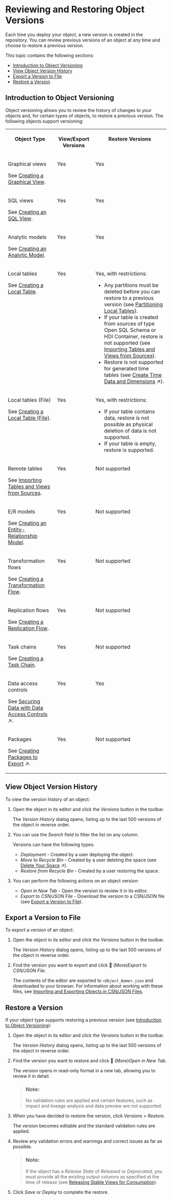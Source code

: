 <!-- loio4f717cc0d90e4453a072b37f6b043593 -->

<link rel="stylesheet" type="text/css" href="css/sap-icons.css"/>

# Reviewing and Restoring Object Versions

Each time you deploy your object, a new version is created in the repository. You can review previous versions of an object at any time and choose to restore a previous version.

This topic contains the following sections:

-   [Introduction to Object Versioning](reviewing-and-restoring-object-versions-4f717cc.md#loio4f717cc0d90e4453a072b37f6b043593__section_intro)
-   [View Object Version History](reviewing-and-restoring-object-versions-4f717cc.md#loio4f717cc0d90e4453a072b37f6b043593__section_review)
-   [Export a Version to File](reviewing-and-restoring-object-versions-4f717cc.md#loio4f717cc0d90e4453a072b37f6b043593__section_download)
-   [Restore a Version](reviewing-and-restoring-object-versions-4f717cc.md#loio4f717cc0d90e4453a072b37f6b043593__section_restore)



<a name="loio4f717cc0d90e4453a072b37f6b043593__section_intro"/>

## Introduction to Object Versioning

Object versioning allows you to review the history of changes to your objects and, for certain types of objects, to restore a previous version. The following objects support versioning:


<table>
<tr>
<th valign="top">

Object Type

</th>
<th valign="top">

View/Export Versions

</th>
<th valign="top">

Restore Versions

</th>
</tr>
<tr>
<td valign="top">

Graphical views

See [Creating a Graphical View](creating-a-graphical-view-27efb47.md).

</td>
<td valign="top">

Yes

</td>
<td valign="top">

Yes

</td>
</tr>
<tr>
<td valign="top">

SQL views

See [Creating an SQL View](creating-an-sql-view-81920e4.md).

</td>
<td valign="top">

Yes

</td>
<td valign="top">

Yes

</td>
</tr>
<tr>
<td valign="top">

Analytic models

See [Creating an Analytic Model](Modeling-Data-in-the-Data-Builder/creating-an-analytic-model-e5fbe9e.md).

</td>
<td valign="top">

Yes

</td>
<td valign="top">

Yes

</td>
</tr>
<tr>
<td valign="top">

Local tables

See [Creating a Local Table](Acquiring-and-Preparing-Data-in-the-Data-Builder/creating-a-local-table-2509fe4.md).

</td>
<td valign="top">

Yes

</td>
<td valign="top">

Yes, with restrictions:

-   Any partitions must be deleted before you can restore to a previous version \(see [Partitioning Local Tables](Acquiring-and-Preparing-Data-in-the-Data-Builder/partitioning-local-tables-03191f3.md)\).
-   If your table is created from sources of type Open SQL Schema or HDI Container, restore is not supported \(see [Importing Tables and Views from Sources](Acquiring-and-Preparing-Data-in-the-Data-Builder/importing-tables-and-views-from-sources-7c4acd3.md)\).
-   Restore is not supported for generated time tables \(see [Create Time Data and Dimensions](https://help.sap.com/viewer/9f36ca35bc6145e4acdef6b4d852d560/DEV_CURRENT/en-US/c5cfce4d22b04650b2fd6078762cdeb9.html "Create a time table and dimension views in your space to provide standardized time data for your analyses. The time table contains a record for each day in the specified period (by default from 1900 to 2050), and the dimension views allow you to work with this date data at a granularity of day, week, month, quarter, and year, and to drill down and up in hierarchies.") :arrow_upper_right:\).



</td>
</tr>
<tr>
<td valign="top">

Local tables \(File\)

See [Creating a Local Table \(File\)](Acquiring-and-Preparing-Data-in-the-Data-Builder/creating-a-local-table-file-d21881b.md).

</td>
<td valign="top">

Yes

</td>
<td valign="top">

Yes, with restrictions:

-   If your table contains data, restore is not possible as physical deletion of data is not supported.
-   If your table is empty, restore is supported.



</td>
</tr>
<tr>
<td valign="top">

Remote tables

See [Importing Tables and Views from Sources](Acquiring-and-Preparing-Data-in-the-Data-Builder/importing-tables-and-views-from-sources-7c4acd3.md).

</td>
<td valign="top">

Yes

</td>
<td valign="top">

Not supported

</td>
</tr>
<tr>
<td valign="top">

E/R models

See [Creating an Entity-Relationship Model](creating-an-entity-relationship-model-a91c042.md).

</td>
<td valign="top">

Yes

</td>
<td valign="top">

Not supported

</td>
</tr>
<tr>
<td valign="top">

Transformation flows

See [Creating a Transformation Flow](creating-a-transformation-flow-f7161e6.md).

</td>
<td valign="top">

Yes

</td>
<td valign="top">

Not supported

</td>
</tr>
<tr>
<td valign="top">

Replication flows

See [Creating a Replication Flow](Acquiring-and-Preparing-Data-in-the-Data-Builder/creating-a-replication-flow-25e2bd7.md).

</td>
<td valign="top">

Yes

</td>
<td valign="top">

Not supported

</td>
</tr>
<tr>
<td valign="top">

Task chains

See [Creating a Task Chain](Acquiring-and-Preparing-Data-in-the-Data-Builder/creating-a-task-chain-d1afbc2.md).

</td>
<td valign="top">

Yes

</td>
<td valign="top">

Not supported

</td>
</tr>
<tr>
<td valign="top">

Data access controls

​See [Securing Data with Data Access Controls](https://help.sap.com/viewer/9f36ca35bc6145e4acdef6b4d852d560/DEV_CURRENT/en-US/a032e51c730147c7a1fcac125b4cfe14.html "Users with a space administrator role can create data access controls to allow modelers to apply row-level security to Data Builder and Business Builder objects. Once a data access control is applied to an object, any user viewing its data either directly or via an object using it as a source, will see only those records they are authorized to view, based on the specified criteria.") :arrow_upper_right:.

</td>
<td valign="top">

Yes

</td>
<td valign="top">

Yes

</td>
</tr>
<tr>
<td valign="top">

Packages

See [Creating Packages to Export](https://help.sap.com/viewer/9f36ca35bc6145e4acdef6b4d852d560/DEV_CURRENT/en-US/24aba84ceeb3416881736f70f02e3a0a.html "Users with the DW Space Administrator role can create packages to model groups of related objects for transport between tenants. Modelers can add objects to packages via the Package field, which appears in editors when a package is created in their space. Once a package is complete and validated, the space administrator can export it to the Content Network. The structure of your package is preserved and, as the objects it contains evolve, you can easily export updated versions of it.") :arrow_upper_right:.

</td>
<td valign="top">

Yes

</td>
<td valign="top">

Not supported

</td>
</tr>
</table>



<a name="loio4f717cc0d90e4453a072b37f6b043593__section_review"/>

## View Object Version History

To view the version history of an object:

1.  Open the object in its editor and click the *Versions* button in the toolbar.

    The *Version History* dialog opens, listing up to the last 500 versions of the object in reverse order.

2.  You can use the *Search* field to filter the list on any column.

    Versions can have the following types:

    -   *Deployment* - Created by a user deploying the object.
    -   *Move to Recycle Bin* - Created by a user deleting the space \(see [Delete Your Space](https://help.sap.com/viewer/9f36ca35bc6145e4acdef6b4d852d560/DEV_CURRENT/en-US/3eb19b96e6ba41dfbffd759c5c8370bb.html "Delete a space if you are sure that you no longer need any of its content or data. The space is moved to the recycle bin, from which it can either be restored or permanently deleted from the database.") :arrow_upper_right:\).
    -   *Restore from Recycle Bin* - Created by a user restoring the space.

3.  You can perform the following actions on an object version:
    -   *Open in New Tab* - Open the version to review it in its editor.
    -   *Export to CSN/JSON File* - Download the version to a CSN/JSON file \(see [Export a Version to File](reviewing-and-restoring-object-versions-4f717cc.md#loio4f717cc0d90e4453a072b37f6b043593__section_download)\).




<a name="loio4f717cc0d90e4453a072b37f6b043593__section_download"/>

## Export a Version to File

To export a version of an object:

1.  Open the object in its editor and click the *Versions* button in the toolbar.

    The *Version History* dialog opens, listing up to the last 500 versions of the object in reverse order.

2.  Find the version you want to export and click <span class="FPA-icons-V3"></span> \(More\)*Export to CSN/JSON File*.

    The contents of the editor are exported to <code><i class="varname">&lt;Object_Name&gt;</i>.json</code> and downloaded to your browser. For information about working with these files, see [Importing and Exporting Objects in CSN/JSON Files](Creating-Finding-Sharing-Objects/importing-and-exporting-objects-in-csn-json-files-f8ff062.md).




<a name="loio4f717cc0d90e4453a072b37f6b043593__section_restore"/>

## Restore a Version

If your object type supports restoring a previous version \(see [Introduction to Object Versioning](reviewing-and-restoring-object-versions-4f717cc.md#loio4f717cc0d90e4453a072b37f6b043593__section_intro)\):

1.  Open the object in its editor and click the *Versions* button in the toolbar.

    The *Version History* dialog opens, listing up to the last 500 versions of the object in reverse order.

2.  Find the version you want to restore and click <span class="FPA-icons-V3"></span> \(More\)*Open in New Tab*.

    The version opens in read-only format in a new tab, allowing you to review it in detail.

    > ### Note:  
    > No validation rules are applied and certain features, such as impact and lineage analysis and data preview are not supported.

3.  When you have decided to restore the version, click *Versions* \> *Restore*.

    The version becomes editable and the standard validation rules are applied.

4.  Review any validation errors and warnings and correct issues as far as possible.

    > ### Note:  
    > If the object has a *Release State* of *Released* or *Deprecated*, you must provide all the existing output columns as specified at the time of release \(see [Releasing Stable Views for Consumption](releasing-stable-views-for-consumption-5b99e9b.md)\).

5.  Click *Save* or *Deploy* to complete the restore.

